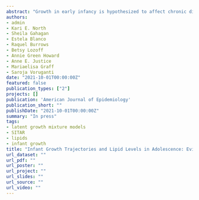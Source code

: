 ```yaml
---
abstract: "Growth in early infancy is hypothesized to affect chronic disease risk factors later in life. To date, most reports draw on European ancestry cohorts with few repeated observations in early infancy. We investigated the association between infant growth before six months and lipid levels in adolescents in a Hispanic/Latino cohort. We characterized infant growth from birth to five months in males (n=311) and females (n=285) from the Santiago Longitudinal Study using three metrics: weight (kg), length (cm) and weight-for-length (WFL) (g/cm). SuperImposition by Translation and Rotation (SITAR) and latent growth mixture models (LGMM) were used to estimate the association between infant growth characteristics and lipid levels at 17 years. We found a positive relationship between the SITAR length velocity parameter before six months of age and high-density lipoprotein cholesterol levels in adolescence (11.5, standard error=4.1) indicating higher high-density lipoprotein cholesterol levels occurring with faster length growth. The strongest associations from the LGMM models were between higher low-density lipoprotein cholesterol and slower WFL growth, following a pattern of associations between slower growth and adverse lipid profiles. Further research in this window of time can confirm the association between early infant growth as an exposure and adolescent cardiovascular disease risk factors."
authors:
- admin
- Kari E. North
- Sheila Gahagan
- Estela Blanco
- Raquel Burrows
- Betsy Lozoff
- Annie Green Howard
- Anne E. Justice
- Mariaelisa Graff
- Saroja Voruganti
date: "2021-10-01T00:00:00Z"
featured: false
publication_types: ["2"]
projects: []
publication: 'American Journal of Epidemiology'
publication_short: ""
publishDate: "2021-10-01T00:00:00Z"
summary: "In press"
tags:
- latent growth mixture models
- SITAR
- lipids
- infant growth
title: "Infant Growth Trajectories and Lipid Levels in Adolescence: Evidence from a Chilean Infancy Cohort"
url_dataset: ""
url_pdf: ""
url_poster: ""
url_project: ""
url_slides: ""
url_source: ""
url_video: ""
---
```

